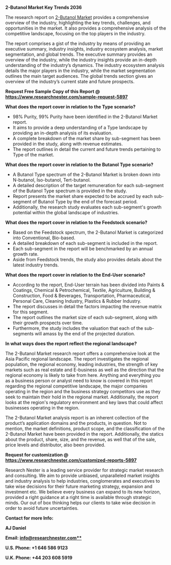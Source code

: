 ﻿**2-Butanol Market Key Trends 2036**

The research report on [2-Butanol Market](https://www.researchnester.com/reports/2-butanol-market/5897) provides a comprehensive overview of the industry, highlighting the key trends, challenges, and opportunities in the market. It also provides a comprehensive analysis of the competitive landscape, focusing on the top players in the industry.

The report comprises a gist of the industry by means of providing an executive summary, industry insights, industry ecosystem analysis, market segmentation, and global trends. The executive summary provides an overview of the industry, while the industry insights provide an in-depth understanding of the industry’s dynamics. The industry ecosystem analysis details the major players in the industry, while the market segmentation outlines the main target audiences. The global trends section gives an overview of the industry’s current state and future prospects.

**Request Free Sample Copy of this Report @ <https://www.researchnester.com/sample-request-5897>** 

**What does the report cover in relation to the Type scenario?**

- 98% Purity, 99% Purity have been identified in the 2-Butanol Market report.
- It aims to provide a deep understanding of a Type landscape by providing an in-depth analysis of its evaluation. 
- A complete breakdown of the market share by sub-segment has been provided in the study, along with revenue estimates.
- The report outlines in detail the current and future trends pertaining to Type of the market.

**What does the report cover in relation to the Butanol Type scenario?**

- A Butanol Type spectrum of the 2-Butanol Market is broken down into N-butanol, Iso-butanol, Tert-butanol.
- A detailed description of the target remuneration for each sub-segment of the Butanol Type spectrum is provided in the study.
- Report presents the market share expected to be accrued by each sub-segment of Butanol Type by the end of the forecast period.
- Additionally, the research study evaluates each sub-segment's growth potential within the global landscape of industries.

**What does the report cover in relation to the Feedstock scenario?**

- Based on the Feedstock spectrum, the 2-Butanol Market is categorized into Conventional, Bio-based.
- A detailed breakdown of each sub-segment is included in the report.
- Each sub-segment in the report will be benchmarked by an annual growth rate.
- Aside from Feedstock trends, the study also provides details about the latest industry trends.

**What does the report cover in relation to the End-User scenario?**

- According to the report, End-User terrain has been divided into Paints & Coatings, Chemical & Petrochemical, Textile, Agriculture, Building & Construction, Food & Beverages, Transportation, Pharmaceutical, Personal Care, Cleaning Industry, Plastics & Rubber Industry.
- The report discusses in detail the factors impacting the revenue matrix for this segment.
- The report outlines the market size of each sub-segment, along with their growth prospects over time.
- Furthermore, the study includes the valuation that each of the sub-segments will amass by the end of the projected duration.

**In what ways does the report reflect the regional landscape?**

The 2-Butanol Market research report offers a comprehensive look at the Asia Pacific regional landscape. The report investigates the regional population, the regional economy, leading industries, the strength of key markets such as real estate and E-business as well as the direction that the regional economy is likely to take from here. Anything and everything you as a business person or analyst need to know is covered in this report regarding the regional competitive landscape, the major companies operating in the region and the business strategy competitors use as they seek to maintain their hold in the regional market. Additionally, the report looks at the region's regulatory environment and key laws that could affect businesses operating in the region.

The 2-Butanol Market analysis report is an inherent collection of the product’s application domains and the products, in question. Not to mention, the market definitions, product scope, and the classification of the 2-Butanol Market have been provided in the report. Additionally, the statics about the product, share, size, and the revenue, as well that of the sale, price levels and distributor, also been provided.

**Request for customization @ <https://www.researchnester.com/customized-reports-5897>** 

Research Nester is a leading service provider for strategic market research and consulting. We aim to provide unbiased, unparalleled market insights and industry analysis to help industries, conglomerates and executives to take wise decisions for their future marketing strategy, expansion and investment etc. We believe every business can expand to its new horizon, provided a right guidance at a right time is available through strategic minds. Our out of box thinking helps our clients to take wise decision in order to avoid future uncertainties.

**Contact for more Info:**

**AJ Daniel**

**Email: [info@researchnester.com**](mailto:info@researchnester.com)**

**U.S. Phone: +1 646 586 9123** 

**U.K. Phone: +44 203 608 5919**
